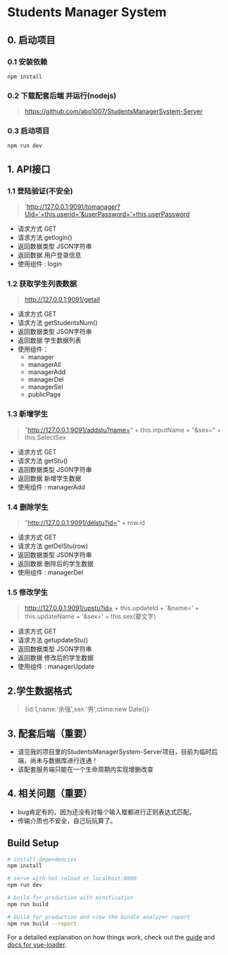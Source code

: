 # Students Manager System

## 0. 启动项目

### 0.1 安装依赖

```
npm install
```

### 0.2 下载配套后端 并运行(nodejs)

> https://github.com/abo1007/StudentsManagerSystem-Server

### 0.3 启动项目

```
npm run dev
```

## 1. API接口

### 1.1 登陆验证(不安全)

> 'http://127.0.0.1:9091/tomanager?Uid='+this.userid+'&userPassword='+this.userPassword

* 请求方式 GET
* 请求方法 getlogin()
* 返回数据类型 JSON字符串
* 返回数据 用户登录信息
* 使用组件 : login

### 1.2 获取学生列表数据

> http://127.0.0.1:9091/getall

* 请求方式 GET
* 请求方法 getStudentsNum()
* 返回数据类型 JSON字符串
* 返回数据 学生数据列表
* 使用组件：
	+ manager
	+ managerAll
	+ managerAdd
	+ managerDel
	+ managerSel
	+ publicPage

### 1.3 新增学生

> "http://127.0.0.1:9091/addstu?name=" + this.inputName + "&sex=" + this.SelectSex

* 请求方式 GET
* 请求方法 getStu()
* 返回数据类型 JSON字符串
* 返回数据 新增学生数据
* 使用组件 : managerAdd

### 1.4 删除学生

> "http://127.0.0.1:9091/delstu?id=" + row.id

* 请求方式 GET
* 请求方法 getDelStu(row)
* 返回数据类型 JSON字符串
* 返回数据 删除后的学生数据
* 使用组件 : managerDel

### 1.5 修改学生

> http://127.0.0.1:9091/upstu?id= + this.updateId + '&name=' + this.updateName + '&sex=' + this.sex(要文字)

* 请求方式 GET
* 请求方法 getupdateStu()
* 返回数据类型 JSON字符串
* 返回数据 修改后的学生数据
* 使用组件 : managerUpdate


## 2.学生数据格式

> {id:1,name:'余强',sex:'男',ctime:new Date()}

## 3. 配套后端（重要）

* 请见我的项目里的StudentsManagerSystem-Server项目，目前为临时后端，尚未与数据库进行连通！
* 该配套服务端只能在一个生命周期内实现增删改查

## 4. 相关问题（重要）

* bug肯定有的，因为还没有对每个输入框都进行正则表达式匹配。
* 传输介质也不安全，自己玩玩算了。

## Build Setup

``` bash
# install dependencies
npm install

# serve with hot reload at localhost:8080
npm run dev

# build for production with minification
npm run build

# build for production and view the bundle analyzer report
npm run build --report
```

For a detailed explanation on how things work, check out the [guide](http://vuejs-templates.github.io/webpack/) and [docs for vue-loader](http://vuejs.github.io/vue-loader).
